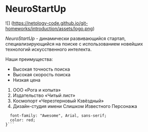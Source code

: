 # NeuroStartUp

![] (https://netology-code.github.io/git-homeworks/introduction/assets/logo.png)

*NeuroStartUp* - динамически развивающийся стартап, специализирующийся на поиске с использованием 
новейших технологий искусственного интелекта.


Наши преимущества:
* Высокая точность поиска
* Высокая скорость поиска
* Низкая цена 

1. ООО «Рога и копыта»
2. Издательство «Читый лист»
3. Космопорт «Черезтерновый Кзвёздный»
4. Дизайн-студия имени Слишком Известного Персонажа


```.selector {
  font-family: "Awesome", Arial, sans-serif;
  color: red;
}```
